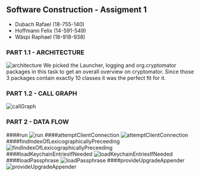 
## Software Construction - Assigment 1

- Dubach Rafael (18-755-140)
- Hoffmann Felix (14-591-549)
- Wäspi Raphael (18-918-938)

### PART 1.1 - ARCHITECTURE
![architecture](architecture.jpg)
We picked the Launcher, logging and org.cryptomator packages in this task to get an overall overview on cryptomator. Since those 3 packages contain exactly 10 classes it was the perfect fit for it. 
### PART 1.2 - CALL GRAPH
![callGraph](callGraph.png)
### PART 2 - DATA FLOW
####run
![run](run.png)
####attemptClientConnection
![attemptClientConnection](attemptClientConnection.png)
####findIndexOfLexicographicallyPreceeding
![findIndexOfLexicographicallyPreceeding](findIndexOfLexicographicallyPreceeding.png)
####loadKeychainEntriesIfNeeded
![loadKeychainEntriesIfNeeded](loadKeychainEntriesIfNeeded.png)
####loadPassphrase
![loadPassphrase](loadPassphrase.png)
####provideUpgradeAppender
![provideUpgradeAppender](provideUpgradeAppender.png)